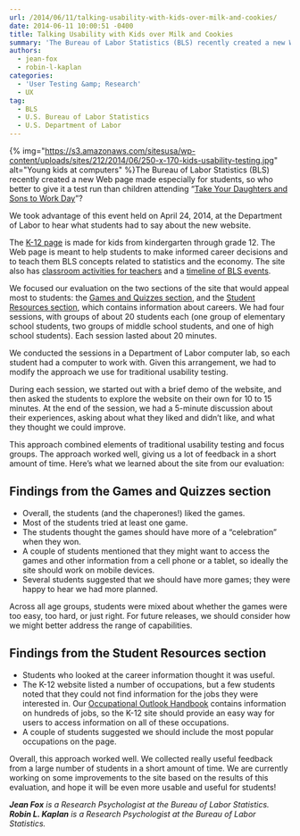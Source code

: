 ```yaml
---
url: /2014/06/11/talking-usability-with-kids-over-milk-and-cookies/
date: 2014-06-11 10:00:51 -0400
title: Talking Usability with Kids over Milk and Cookies
summary: 'The Bureau of Labor Statistics (BLS) recently created a new Web page made especially for students, so who better to give it a test run than children attending &ldquo;Take Your Daughters and Sons to Work Day&rdquo;? We took advantage of this event held on April 24, 2014, at the'
authors:
  - jean-fox
  - robin-l-kaplan
categories:
  - 'User Testing &amp; Research'
  - UX
tag:
  - BLS
  - U.S. Bureau of Labor Statistics
  - U.S. Department of Labor
---
```


{% img="https://s3.amazonaws.com/sitesusa/wp-content/uploads/sites/212/2014/06/250-x-170-kids-usability-testing.jpg" alt="Young kids at computers" %}The Bureau of Labor Statistics (BLS) recently created a new Web page made especially for students, so who better to give it a test run than children attending “[Take Your Daughters and Sons to Work Day](http://www.daughtersandsonstowork.org/wmspage7d10.html?parm1=936)”?

We took advantage of this event held on April 24, 2014, at the Department of Labor to hear what students had to say about the new website.

The [K-12 page](http://www.bls.gov/k12/) is made for kids from kindergarten through grade 12. The Web page is meant to help students to make informed career decisions and to teach them BLS concepts related to statistics and the economy. The site also has [classroom activities for teachers](http://www.bls.gov/k12/teachers.htm) and a [timeline of BLS events](http://www.bls.gov/k12/history.htm).

We focused our evaluation on the two sections of the site that would appeal most to students: the [Games and Quizzes section](http://www.bls.gov/k12/games.htm), and the [Student Resources section](http://www.bls.gov/k12/students.htm), which contains information about careers. We had four sessions, with groups of about 20 students each (one group of elementary school students, two groups of middle school students, and one of high school students). Each session lasted about 20 minutes.

We conducted the sessions in a Department of Labor computer lab, so each student had a computer to work with. Given this arrangement, we had to modify the approach we use for traditional usability testing.

During each session, we started out with a brief demo of the website, and then asked the students to explore the website on their own for 10 to 15 minutes. At the end of the session, we had a 5-minute discussion about their experiences, asking about what they liked and didn’t like, and what they thought we could improve.

This approach combined elements of traditional usability testing and focus groups. The approach worked well, giving us a lot of feedback in a short amount of time. Here’s what we learned about the site from our evaluation:

## Findings from the Games and Quizzes section

  * Overall, the students (and the chaperones!) liked the games.
  * Most of the students tried at least one game.
  * The students thought the games should have more of a “celebration” when they won.
  * A couple of students mentioned that they might want to access the games and other information from a cell phone or a tablet, so ideally the site should work on mobile devices.
  * Several students suggested that we should have more games; they were happy to hear we had more planned.

Across all age groups, students were mixed about whether the games were too easy, too hard, or just right. For future releases, we should consider how we might better address the range of capabilities.

## Findings from the Student Resources section

  * Students who looked at the career information thought it was useful.
  * The K-12 website listed a number of occupations, but a few students noted that they could not find information for the jobs they were interested in. Our [Occupational Outlook Handbook](http://www.bls.gov/ooh/) contains information on hundreds of jobs, so the K-12 site should provide an easy way for users to access information on all of these occupations.
  * A couple of students suggested we should include the most popular occupations on the page.

Overall, this approach worked well. We collected really useful feedback from a large number of students in a short amount of time. We are currently working on some improvements to the site based on the results of this evaluation, and hope it will be even more usable and useful for students!

_**Jean Fox** is a Research Psychologist at the Bureau of Labor Statistics. **Robin L. Kaplan** is a Research Psychologist at the Bureau of Labor Statistics._